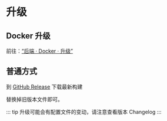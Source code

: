# 升级

## Docker 升级

前往：[“后端 · Docker · 升级”](./docker.md#升级)

## 普通方式

到 [GitHub Release](https://github.com/ArtalkJS/ArtalkGo/releases) 下载最新构建

替换掉旧版本文件即可。

::: tip
升级可能会有配置文件的变动，请注意查看版本 Changelog
:::